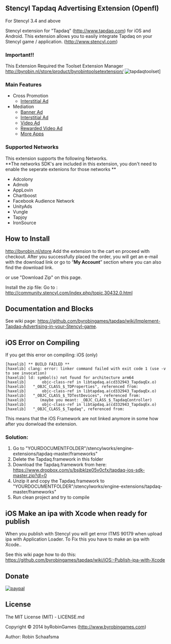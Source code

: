 ## Stencyl Tapdaq Advertising Extension (Openfl)

For Stencyl 3.4 and above

Stencyl extension for "Tapdaq" (http://www.tapdaq.com) for iOS and Android. This extension allows you to easily integrate Tapdaq on your Stencyl game / application. (http://www.stencyl.com)

### Important!!

This Extension Required the Toolset Extension Manager http://byrobin.nl/store/product/byrobintoolsetextension/
![tapdaqtoolset](http://byrobin.nl/store/wp-content/uploads/sites/4/2016/03/tapdaqtoolset-1.png)]

### Main Features
* Cross Promotion
    - <a href="https://github.com/byrobingames/tapdaq/wiki/Implement-Tapdaq-Advertising-in-your-Stencyl-game#interstitial-ads">Interstitial Ad</a>
* Mediation
    - <a href="https://github.com/byrobingames/tapdaq/wiki/Implement-Tapdaq-Advertising-in-your-Stencyl-game#banner-ads">Banner Ad</a>
    - <a href="https://github.com/byrobingames/tapdaq/wiki/Implement-Tapdaq-Advertising-in-your-Stencyl-game#interstitial-ads">Interstitial Ad</a>
    - <a href="https://github.com/byrobingames/tapdaq/wiki/Implement-Tapdaq-Advertising-in-your-Stencyl-game#video-ads">Video Ad</a>
    - <a href="https://github.com/byrobingames/tapdaq/wiki/Implement-Tapdaq-Advertising-in-your-Stencyl-game#rewarded-video-ads">Rewarded Video Ad</a>
    - <a href="https://github.com/byrobingames/tapdaq/wiki/Implement-Tapdaq-Advertising-in-your-Stencyl-game#more-apps">More Apps</a>
    
### Supported Networks
This extension supports the following Networks.<br/>
**The networks SDK's are included in this extension, you don't need to enable the seperate extenions for those networks **<br/>
* Adcolony
* Admob
* AppLovin
* Chartboost
* Facebook Audience Network
* UnityAds
* Vungle
* Tapjoy
* IronSource

## How to Install

http://byrobin.nl/store Add the extension to the cart en proceed with checkout. After you successfully placed the order, you will get an e-mail with the download link or go to “<strong>My Account</strong>” section where you can also find the download link.

or use "Download Zip" on this page.

Install the zip file: Go to : <a href="http://community.stencyl.com/index.php/topic,30432.0.html" target="_blank">http://community.stencyl.com/index.php/topic,30432.0.html</a>

## Documentation and Blocks
See wiki page:
https://github.com/byrobingames/tapdaq/wiki/Implement-Tapdaq-Advertising-in-your-Stencyl-game.

## iOS Error on Compiling
If you get this error on compiling: iOS (only)

    [haxelib] ** BUILD FAILED **
    [haxelib] clang: error: linker command failed with exit code 1 (use -v to see invocation)
    [haxelib] ld: symbol(s) not found for architecture arm64
    [haxelib]       objc-class-ref in libtapdaq.a(cd332943_TapdaqEx.o)
    [haxelib]   "_OBJC_CLASS_$_TDProperties", referenced from:
    [haxelib]       objc-class-ref in libtapdaq.a(cd332943_TapdaqEx.o)
    [haxelib]   "_OBJC_CLASS_$_TDTestDevices", referenced from:
    [haxelib]      (maybe you meant: _OBJC_CLASS_$_TapdaqController)
    [haxelib]       objc-class-ref in libtapdaq.a(cd332943_TapdaqEx.o)
    [haxelib]   "_OBJC_CLASS_$_Tapdaq", referenced from:
    
This means that the iOS Framework are not linked anymore in some how after you donwload the extension.
### Solution:<br/>
1) Go to "YOURDOCUMENTFOLDER"/stencylworks/engine-extensions/tapdaq-master/frameworks"<br/>
2) Delete the Tapdaq.framework in this folder<br/>
3) Download the Tapdaq.framework from here: https://www.dropbox.com/s/bsjbklze05v0cfx/tapdaq-ios-sdk-master.zip?dl=0<br/>
4) Unzip it and copy the Tapdaq.framework to "YOURDOCUMENTFOLDER"/stencylworks/engine-extensions/tapdaq-master/frameworks"<br/>
5) Run clean project and try to compile<br/>

## iOS Make an ipa with Xcode when ready for publish

When you publish with Stencyl you will get error ITMS 90179 when upload ipa with Application Loader.
To Fix this you have to make an ipa with Xcode..

See this wiki page how to do this:</br>
https://github.com/byrobingames/tapdaq/wiki/iOS:-Publish-ipa-with-Xcode

## Donate

[![paypal](https://www.paypalobjects.com/en_US/i/btn/btn_donateCC_LG.gif)](https://www.paypal.com/cgi-bin/webscr?cmd=_s-xclick&hosted_button_id=HKLGFCAGKBMFL)<br />


## License

The MIT License (MIT) - LICENSE.md

Copyright © 2014 byRobinGames (http://www.byrobingames.com)

Author: Robin Schaafsma
